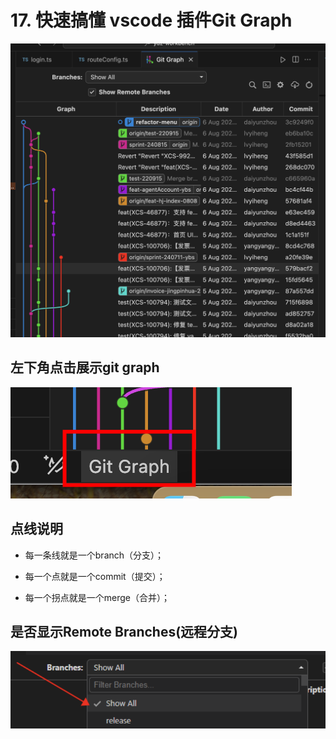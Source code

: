 # 17. 快速搞懂 vscode 插件Git Graph

![3ca32364c17b9cd2a36bf651fcdda3c2](./image/D1A86153-4D78-4E49-A817-763FE510FF67.png)

## 左下角点击展示git graph

![0d671e2bbcdf7770782236631b4855ec](./image/E3C6FE32-B2D3-426E-B573-2CD0ED4E4D78.png)


## 点线说明

- 每一条线就是一个branch（分支）；

- 每一个点就是一个commit（提交）；

- 每一个拐点就是一个merge（合并）；

## 是否显示Remote Branches(远程分支)

![fe04bc5669c570a7a51deb020a985d21](./image/4521A291-3E5E-4F5B-8FCD-F9C88B0F6368.png)
